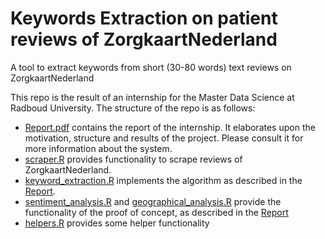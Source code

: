 # Keywords Extraction on patient reviews of ZorgkaartNederland
A tool to extract keywords from short (30-80 words) text reviews on ZorgkaartNederland

This repo is the result of an internship for the Master Data Science at Radboud University.
The structure of the repo is as follows:

- [Report.pdf](Report.pdf) contains the report of the internship. It elaborates upon the motivation, structure and
  results of the project. Please consult it for more information about the system.
- [scraper.R](R/scraper.R) provides functionality to scrape reviews of ZorgkaartNederland.
- [keyword_extraction.R](R/keyword_extraction.R) implements the algorithm as described in the [Report](Report.pdf).
- [sentiment_analysis.R](R/sentiment_analysis.R) and [geographical_analysis.R](R/geographical_analysis.R) provide the 
  functionality of the proof of concept, as described in the [Report](Report.pdf)
- [helpers.R](R/helpers.R) provides some helper functionality
